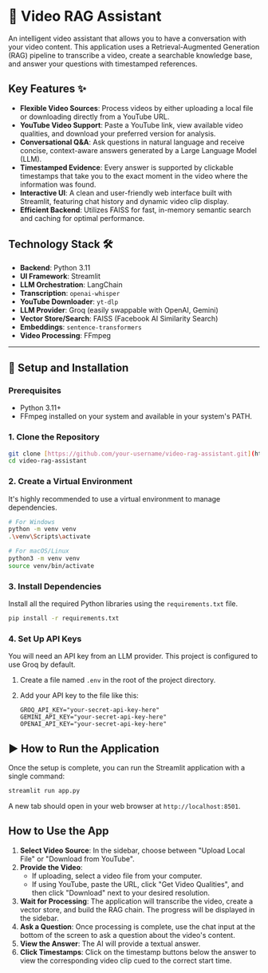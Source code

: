 # 🎥 Video RAG Assistant

An intelligent video assistant that allows you to have a conversation with your video content. This application uses a Retrieval-Augmented Generation (RAG) pipeline to transcribe a video, create a searchable knowledge base, and answer your questions with timestamped references.

## Key Features ✨

* **Flexible Video Sources**: Process videos by either uploading a local file or downloading directly from a YouTube URL.
* **YouTube Video Support**: Paste a YouTube link, view available video qualities, and download your preferred version for analysis.
* **Conversational Q&A**: Ask questions in natural language and receive concise, context-aware answers generated by a Large Language Model (LLM).
* **Timestamped Evidence**: Every answer is supported by clickable timestamps that take you to the exact moment in the video where the information was found.
* **Interactive UI**: A clean and user-friendly web interface built with Streamlit, featuring chat history and dynamic video clip display.
* **Efficient Backend**: Utilizes FAISS for fast, in-memory semantic search and caching for optimal performance.

## Technology Stack 🛠️

* **Backend**: Python 3.11
* **UI Framework**: Streamlit
* **LLM Orchestration**: LangChain
* **Transcription**: `openai-whisper`
* **YouTube Downloader**: `yt-dlp`
* **LLM Provider**: Groq (easily swappable with OpenAI, Gemini)
* **Vector Store/Search**: FAISS (Facebook AI Similarity Search)
* **Embeddings**: `sentence-transformers`
* **Video Processing**: FFmpeg

---

## 🚀 Setup and Installation

### Prerequisites

* Python 3.11+
* FFmpeg installed on your system and available in your system's PATH.

### 1. Clone the Repository

```bash
git clone [https://github.com/your-username/video-rag-assistant.git](https://github.com/your-username/video-rag-assistant.git)
cd video-rag-assistant
```

### 2. Create a Virtual Environment

It's highly recommended to use a virtual environment to manage dependencies.

```bash
# For Windows
python -m venv venv
.\venv\Scripts\activate

# For macOS/Linux
python3 -m venv venv
source venv/bin/activate
```

### 3. Install Dependencies

Install all the required Python libraries using the `requirements.txt` file.

```bash
pip install -r requirements.txt
```

### 4. Set Up API Keys

You will need an API key from an LLM provider. This project is configured to use Groq by default.

1.  Create a file named `.env` in the root of the project directory.
2.  Add your API key to the file like this:

    ```env
    GROQ_API_KEY="your-secret-api-key-here"
    GEMINI_API_KEY="your-secret-api-key-here"
    OPENAI_API_KEY="your-secret-api-key-here"
    ```

## ▶️ How to Run the Application

Once the setup is complete, you can run the Streamlit application with a single command:

```bash
streamlit run app.py
```

A new tab should open in your web browser at `http://localhost:8501`.

## How to Use the App

1.  **Select Video Source**: In the sidebar, choose between "Upload Local File" or "Download from YouTube".
2.  **Provide the Video**:
    * If uploading, select a video file from your computer.
    * If using YouTube, paste the URL, click "Get Video Qualities", and then click "Download" next to your desired resolution.
3.  **Wait for Processing**: The application will transcribe the video, create a vector store, and build the RAG chain. The progress will be displayed in the sidebar.
4.  **Ask a Question**: Once processing is complete, use the chat input at the bottom of the screen to ask a question about the video's content.
5.  **View the Answer**: The AI will provide a textual answer.
6.  **Click Timestamps**: Click on the timestamp buttons below the answer to view the corresponding video clip cued to the correct start time.
